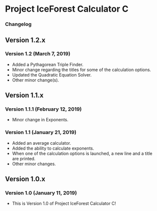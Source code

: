 # Project IceForest Calculator C
### Changelog

## Version 1.2.x
### Version 1.2 (March 7, 2019)
* Added a Pythagorean Triple Finder.
* Minor change regarding the titles for some of the calculation options.
* Updated the Quadratic Equation Solver.
* Other minor change(s).

## Version 1.1.x
### Version 1.1.1 (February 12, 2019)
* Minor change in Exponents.

### Version 1.1 (January 21, 2019)
* Added an average calculator.
* Added the ability to calculate exponents.
* When one of the calculation options is launched, a new line and a title are printed.
* Other minor changes.

## Version 1.0.x
### Version 1.0 (January 11, 2019)
* This is Version 1.0 of Project IceForest Calculator C!